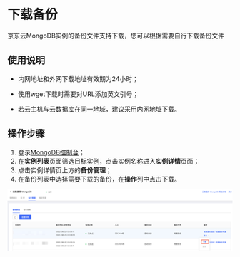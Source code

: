 # 下载备份

京东云MongoDB实例的备份文件支持下载，您可以根据需要自行下载备份文件



## 使用说明

- 内网地址和外网下载地址有效期为24小时；

- 使用wget下载时需要对URL添加英文引号；

- 若云主机与云数据库在同一地域，建议采用内网地址下载。



## 操作步骤

1. 登录[MongoDB控制台](https://mongodb-console.jdcloud.com/mongodb)；
2. 在**实例列表**页面筛选目标实例，点击实例名称进入**实例详情**页面；
3. 点击实例详情页上方的**备份管理**；
4. 在备份列表中选择需要下载的备份，在**操作**列中点击下载。

![img](../../../../../image/mongodb/downloadBackup.png)